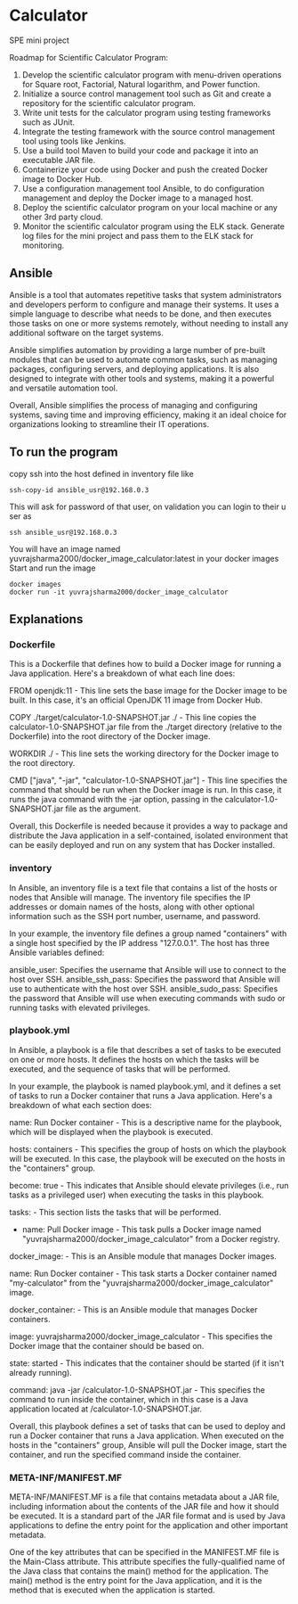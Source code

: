 # Calculator
SPE mini project

Roadmap for  Scientific Calculator Program:

1) Develop the  scientific calculator program with menu-driven operations for Square root, Factorial, Natural logarithm, and Power function.
2) Initialize a source control management tool such as Git and create a repository for the scientific calculator program.
3) Write unit tests for the calculator program using testing frameworks such as JUnit.
4) Integrate the testing framework with the source control management tool using tools like Jenkins.
5) Use a build tool Maven to build your code and package it into an executable JAR file.
6) Containerize your code using Docker and push the created Docker image to Docker Hub.
7) Use a configuration management tool Ansible, to do configuration management and deploy the Docker image to a managed host.
8) Deploy the scientific calculator program on your local machine or any other 3rd party cloud.
9) Monitor the scientific calculator program using the ELK stack. Generate log files for the mini project and pass them to the ELK stack for monitoring.

## Ansible 
Ansible is a tool that automates repetitive tasks that system administrators and developers perform to configure and manage their systems. It uses a simple language to describe what needs to be done, and then executes those tasks on one or more systems remotely, without needing to install any additional software on the target systems.

Ansible simplifies automation by providing a large number of pre-built modules that can be used to automate common tasks, such as managing packages, configuring servers, and deploying applications. It is also designed to integrate with other tools and systems, making it a powerful and versatile automation tool.

Overall, Ansible simplifies the process of managing and configuring systems, saving time and improving efficiency, making it an ideal choice for organizations looking to streamline their IT operations.


## To run the program
copy ssh into the host defined in inventory file like
```
ssh-copy-id ansible_usr@192.168.0.3
```
This will ask for password of that user, on validation you can login to their u ser as 
```
ssh ansible_usr@192.168.0.3
```

You will have an image named yuvrajsharma2000/docker_image_calculator:latest in your docker images
Start and run the image
```
docker images
docker run -it yuvrajsharma2000/docker_image_calculator
```

## Explanations 
### Dockerfile
This is a Dockerfile that defines how to build a Docker image for running a Java application. Here's a breakdown of what each line does:

FROM openjdk:11 - This line sets the base image for the Docker image to be built. In this case, it's an official OpenJDK 11 image from Docker Hub.

COPY ./target/calculator-1.0-SNAPSHOT.jar ./ - This line copies the calculator-1.0-SNAPSHOT.jar file from the ./target directory (relative to the Dockerfile) into the root directory of the Docker image.

WORKDIR ./ - This line sets the working directory for the Docker image to the root directory.

CMD ["java", "-jar", "calculator-1.0-SNAPSHOT.jar"] - This line specifies the command that should be run when the Docker image is run. In this case, it runs the java command with the -jar option, passing in the calculator-1.0-SNAPSHOT.jar file as the argument.

Overall, this Dockerfile is needed because it provides a way to package and distribute the Java application in a self-contained, isolated environment that can be easily deployed and run on any system that has Docker installed.

### inventory
In Ansible, an inventory file is a text file that contains a list of the hosts or nodes that Ansible will manage. The inventory file specifies the IP addresses or domain names of the hosts, along with other optional information such as the SSH port number, username, and password.

In your example, the inventory file defines a group named "containers" with a single host specified by the IP address "127.0.0.1". The host has three Ansible variables defined:

ansible_user: Specifies the username that Ansible will use to connect to the host over SSH.
ansible_ssh_pass: Specifies the password that Ansible will use to authenticate with the host over SSH.
ansible_sudo_pass: Specifies the password that Ansible will use when executing commands with sudo or running tasks with elevated privileges.

### playbook.yml
In Ansible, a playbook is a file that describes a set of tasks to be executed on one or more hosts. It defines the hosts on which the tasks will be executed, and the sequence of tasks that will be performed.

In your example, the playbook is named playbook.yml, and it defines a set of tasks to run a Docker container that runs a Java application. Here's a breakdown of what each section does:

name: Run Docker container - This is a descriptive name for the playbook, which will be displayed when the playbook is executed.

hosts: containers - This specifies the group of hosts on which the playbook will be executed. In this case, the playbook will be executed on the hosts in the "containers" group.

become: true - This indicates that Ansible should elevate privileges (i.e., run tasks as a privileged user) when executing the tasks in this playbook.

tasks: - This section lists the tasks that will be performed.

- name: Pull Docker image - This task pulls a Docker image named "yuvrajsharma2000/docker_image_calculator" from a Docker registry.

docker_image: - This is an Ansible module that manages Docker images.

name: Run Docker container - This task starts a Docker container named "my-calculator" from the "yuvrajsharma2000/docker_image_calculator" image.

docker_container: - This is an Ansible module that manages Docker containers.

image: yuvrajsharma2000/docker_image_calculator - This specifies the Docker image that the container should be based on.

state: started - This indicates that the container should be started (if it isn't already running).

command: java -jar /calculator-1.0-SNAPSHOT.jar - This specifies the command to run inside the container, which in this case is a Java application located at /calculator-1.0-SNAPSHOT.jar.

Overall, this playbook defines a set of tasks that can be used to deploy and run a Docker container that runs a Java application. When executed on the hosts in the "containers" group, Ansible will pull the Docker image, start the container, and run the specified command inside the container.

### META-INF/MANIFEST.MF
META-INF/MANIFEST.MF is a file that contains metadata about a JAR file, including information about the contents of the JAR file and how it should be executed. It is a standard part of the JAR file format and is used by Java applications to define the entry point for the application and other important metadata.

One of the key attributes that can be specified in the MANIFEST.MF file is the Main-Class attribute. This attribute specifies the fully-qualified name of the Java class that contains the main() method for the application. The main() method is the entry point for the Java application, and it is the method that is executed when the application is started.
